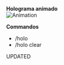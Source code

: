 
 **Holograma animado**  
![Animation](https://github.com/FlezyCodes/hologram/assets/94530224/ccedd5bf-41ed-4d75-8c9c-b9019632afb3)

**Commandos**  
 - /holo
 - /holo clear

UPDATED

